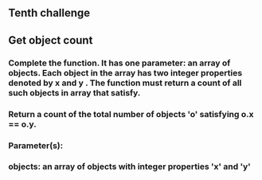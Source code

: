 ## Tenth challenge
## Get object count

### Complete the function. It has one parameter: an array of objects. Each object in the array has two integer properties denoted by x and y . The function must return a count of all such objects  in array  that satisfy.

### Return a count of the total number of objects 'o' satisfying o.x == o.y.
### Parameter(s):
### objects: an array of objects with integer properties 'x' and 'y'